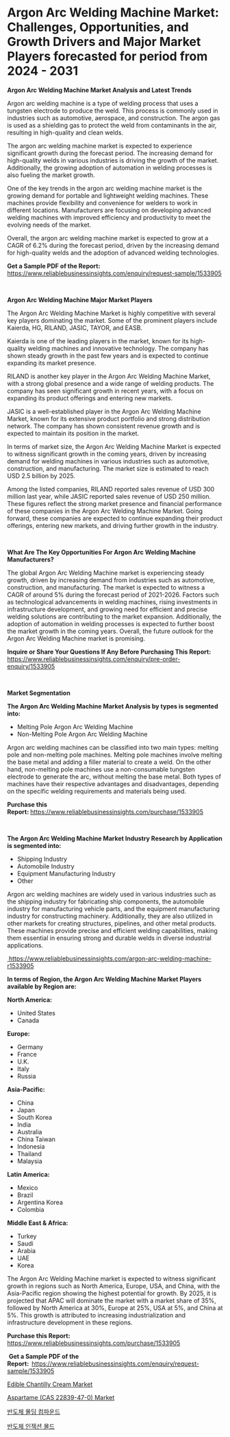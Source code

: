 <p><h1>Argon Arc Welding Machine Market: Challenges, Opportunities, and Growth Drivers and Major Market Players forecasted for period from 2024 - 2031</h1></p><p><strong>Argon Arc Welding Machine Market Analysis and Latest Trends</strong></p>
<p><p>Argon arc welding machine is a type of welding process that uses a tungsten electrode to produce the weld. This process is commonly used in industries such as automotive, aerospace, and construction. The argon gas is used as a shielding gas to protect the weld from contaminants in the air, resulting in high-quality and clean welds.</p><p>The argon arc welding machine market is expected to experience significant growth during the forecast period. The increasing demand for high-quality welds in various industries is driving the growth of the market. Additionally, the growing adoption of automation in welding processes is also fueling the market growth.</p><p>One of the key trends in the argon arc welding machine market is the growing demand for portable and lightweight welding machines. These machines provide flexibility and convenience for welders to work in different locations. Manufacturers are focusing on developing advanced welding machines with improved efficiency and productivity to meet the evolving needs of the market.</p><p>Overall, the argon arc welding machine market is expected to grow at a CAGR of 6.2% during the forecast period, driven by the increasing demand for high-quality welds and the adoption of advanced welding technologies.</p></p>
<p><strong>Get a Sample PDF of the Report:&nbsp;</strong> <a href="https://www.reliablebusinessinsights.com/enquiry/request-sample/1533905">https://www.reliablebusinessinsights.com/enquiry/request-sample/1533905</a></p>
<p>&nbsp;</p>
<p><strong>Argon Arc Welding Machine Major Market Players</strong></p>
<p><p>The Argon Arc Welding Machine Market is highly competitive with several key players dominating the market. Some of the prominent players include Kaierda, HG, RILAND, JASIC, TAYOR, and EASB.</p><p>Kaierda is one of the leading players in the market, known for its high-quality welding machines and innovative technology. The company has shown steady growth in the past few years and is expected to continue expanding its market presence.</p><p>RILAND is another key player in the Argon Arc Welding Machine Market, with a strong global presence and a wide range of welding products. The company has seen significant growth in recent years, with a focus on expanding its product offerings and entering new markets.</p><p>JASIC is a well-established player in the Argon Arc Welding Machine Market, known for its extensive product portfolio and strong distribution network. The company has shown consistent revenue growth and is expected to maintain its position in the market.</p><p>In terms of market size, the Argon Arc Welding Machine Market is expected to witness significant growth in the coming years, driven by increasing demand for welding machines in various industries such as automotive, construction, and manufacturing. The market size is estimated to reach USD 2.5 billion by 2025.</p><p>Among the listed companies, RILAND reported sales revenue of USD 300 million last year, while JASIC reported sales revenue of USD 250 million. These figures reflect the strong market presence and financial performance of these companies in the Argon Arc Welding Machine Market. Going forward, these companies are expected to continue expanding their product offerings, entering new markets, and driving further growth in the industry.</p></p>
<p>&nbsp;</p>
<p><strong>What Are The Key Opportunities For Argon Arc Welding Machine Manufacturers?</strong></p>
<p><p>The global Argon Arc Welding Machine market is experiencing steady growth, driven by increasing demand from industries such as automotive, construction, and manufacturing. The market is expected to witness a CAGR of around 5% during the forecast period of 2021-2026. Factors such as technological advancements in welding machines, rising investments in infrastructure development, and growing need for efficient and precise welding solutions are contributing to the market expansion. Additionally, the adoption of automation in welding processes is expected to further boost the market growth in the coming years. Overall, the future outlook for the Argon Arc Welding Machine market is promising.</p></p>
<p><strong>Inquire or Share Your Questions If Any Before Purchasing This Report:</strong> <a href="https://www.reliablebusinessinsights.com/enquiry/pre-order-enquiry/1533905">https://www.reliablebusinessinsights.com/enquiry/pre-order-enquiry/1533905</a></p>
<p>&nbsp;</p>
<p><strong>Market Segmentation</strong></p>
<p><strong>The Argon Arc Welding Machine Market Analysis by types is segmented into:</strong></p>
<p><ul><li>Melting Pole Argon Arc Welding Machine</li><li>Non-Melting Pole Argon Arc Welding Machine</li></ul></p>
<p><p>Argon arc welding machines can be classified into two main types: melting pole and non-melting pole machines. Melting pole machines involve melting the base metal and adding a filler material to create a weld. On the other hand, non-melting pole machines use a non-consumable tungsten electrode to generate the arc, without melting the base metal. Both types of machines have their respective advantages and disadvantages, depending on the specific welding requirements and materials being used.</p></p>
<p><strong>Purchase this Report:&nbsp;</strong><a href="https://www.reliablebusinessinsights.com/purchase/1533905">https://www.reliablebusinessinsights.com/purchase/1533905</a></p>
<p>&nbsp;</p>
<p><strong>The Argon Arc Welding Machine Market Industry Research by Application is segmented into:</strong></p>
<p><ul><li>Shipping Industry</li><li>Automobile Industry</li><li>Equipment Manufacturing Industry</li><li>Other</li></ul></p>
<p><p>Argon arc welding machines are widely used in various industries such as the shipping industry for fabricating ship components, the automobile industry for manufacturing vehicle parts, and the equipment manufacturing industry for constructing machinery. Additionally, they are also utilized in other markets for creating structures, pipelines, and other metal products. These machines provide precise and efficient welding capabilities, making them essential in ensuring strong and durable welds in diverse industrial applications.</p></p>
<p><a href="https://www.reliablebusinessinsights.com/argon-arc-welding-machine-r1533905">&nbsp;https://www.reliablebusinessinsights.com/argon-arc-welding-machine-r1533905</a></p>
<p><strong>In terms of Region, the Argon Arc Welding Machine Market Players available by Region are:</strong></p>
<p>
    <p> <strong> North America: </strong>
        <ul>
            <li>United States</li>
            <li>Canada</li>
        </ul>
        </p> 
    <p> <strong> Europe: </strong>
        <ul>
            <li>Germany</li>
            <li>France</li>
            <li>U.K.</li>
            <li>Italy</li>
            <li>Russia</li>
        </ul>
        </p> 
    <p> <strong> Asia-Pacific: </strong>
        <ul>
            <li>China</li>
            <li>Japan</li>
            <li>South Korea</li>
            <li>India</li>
            <li>Australia</li>
            <li>China Taiwan</li>
            <li>Indonesia</li>
            <li>Thailand</li>
            <li>Malaysia</li>
        </ul>
        </p> 
    <p> <strong> Latin America: </strong>
        <ul>
            <li>Mexico</li>
            <li>Brazil</li>
            <li>Argentina Korea</li>
            <li>Colombia</li>
        </ul>
        </p> 
    <p> <strong> Middle East & Africa: </strong>
        <ul>
            <li>Turkey</li>
            <li>Saudi</li>
            <li>Arabia</li>
            <li>UAE</li>
            <li>Korea</li>
        </ul>
    </p>
    </p>
<p><p>The Argon Arc Welding Machine market is expected to witness significant growth in regions such as North America, Europe, USA, and China, with the Asia-Pacific region showing the highest potential for growth. By 2025, it is projected that APAC will dominate the market with a market share of 35%, followed by North America at 30%, Europe at 25%, USA at 5%, and China at 5%. This growth is attributed to increasing industrialization and infrastructure development in these regions.</p></p>
<p><strong>Purchase this Report: </strong><a href="https://www.reliablebusinessinsights.com/purchase/1533905">https://www.reliablebusinessinsights.com/purchase/1533905</a></p>
<p>&nbsp;<strong>Get a Sample PDF of the Report:&nbsp;&nbsp;</strong><a href="https://www.reliablebusinessinsights.com/enquiry/request-sample/1533905">https://www.reliablebusinessinsights.com/enquiry/request-sample/1533905</a></p>
<p><strong></strong></p>
<p><p><a href="https://github.com/AlysaLedner2023/Market-Research-Report-List-1/blob/main/edible-chantilly-cream-market.md">Edible Chantilly Cream Market</a></p><p><a href="https://github.com/Sherrillcrooksxa8i18ucf2m/Market-Research-Report-List-3/blob/main/aspartame-cas-22839-47-0-market.md">Aspartame (CAS 22839-47-0) Market</a></p><p><a href="https://github.com/DavidCarter19662022/Market-Research-Report-List-1/blob/main/6297616165030.md">반도체 몰딩 컴파운드</a></p><p><a href="https://github.com/bossladyaries0/Market-Research-Report-List-1/blob/main/9004752165029.md">반도체 인젝션 몰드</a></p></p>